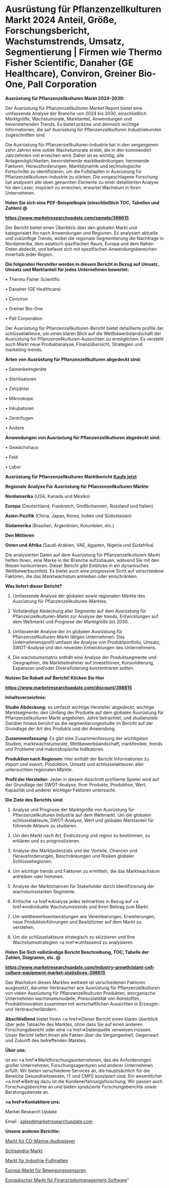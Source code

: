 # Ausrüstung für Pflanzenzellkulturen Markt 2024 Anteil, Größe, Forschungsbericht, Wachstumstrends, Umsatz, Segmentierung | Firmen wie Thermo Fisher Scientific, Danaher (GE Healthcare), Conviron, Greiner Bio-One, Pall Corporation

<strong>Ausrüstung für Pflanzenzellkulturen Markt 2024-2030:</strong>

Der Ausrüstung für Pflanzenzellkulturen Market Report bietet eine umfassende Analyse der Branche von 2024 bis 2030, einschließlich Marktgröße, Wachstumsrate, Marktanteil, Anwendungen und bevorstehenden Trends. Es bietet präzise und dennoch wichtige Informationen, die auf Ausrüstung für Pflanzenzellkulturen Industriekunden zugeschnitten sind.

Die Ausrüstung für Pflanzenzellkulturen-Industrie hat in den vergangenen zehn Jahren eine solide Wachstumsrate erlebt, die in den kommenden Jahrzehnten viel erreichen wird. Daher ist es wichtig, alle Anlagemöglichkeiten, bevorstehende marktbedrohungen, hemmende Faktoren, Herausforderungen, Marktdynamik und technologische Fortschritte zu identifizieren, um die Fußstapfen in Ausrüstung für Pflanzenzellkulturen-Industrie zu stärken. Die vorgeschlagene Forschung hat analysiert alle oben genannten Elemente zu einer detaillierten Analyse für den Leser, inspiriert zu erreichen, erwartet Wachstum in Ihren Unternehmen.



<strong>Holen Sie sich eine PDF-Beispielkopie (einschließlich TOC, Tabellen und Zahlen) @
</strong>

<strong><a href=https://www.marketresearchupdate.com/sample/398615>

<strong>https://www.marketresearchupdate.com/sample/398615</u></font></a></strong></strong>

Der Bericht bietet einen Überblick über den globalen Markt und kategorisiert ihn nach Anwendungen und Regionen. Es analysiert aktuelle und zukünftige Trends, wobei die regionale Segmentierung die Nachfrage in Nordamerika, dem asiatisch-pazifischen Raum, Europa und dem Nahen Osten abdeckt, und befasst sich mit spezifischen Anwendungsbereichen innerhalb jeder Region.



<strong>Die folgenden Hersteller werden in diesem Bericht in Bezug auf Umsatz, Umsatz und Marktanteil für jedes Unternehmen bewertet:</strong>

• Thermo Fisher Scientific

• Danaher (GE Healthcare)

• Conviron

• Greiner Bio-One

• Pall Corporation

Der Ausrüstung für Pflanzenzellkulturen-Bericht bietet detaillierte profile der schlüsselakteure, um einen klaren Blick auf die Wettbewerbslandschaft der Ausrüstung für Pflanzenzellkulturen-Aussichten zu ermöglichen. Es versteht auch Markt neue Produktanalyse, Finanzübersicht, Strategien und marketing-trends.



<strong>Arten von Ausrüstung für Pflanzenzellkulturen abgedeckt sind:</strong>

• Samenkeimgeräte

• Sterilisatoren

• Zellzähler

• Mikroskope

• Inkubatoren

• Zentrifugen

• Andere



<strong>Anwendungen von Ausrüstung für Pflanzenzellkulturen abgedeckt sind:</strong>

• Gewächshaus

• Feld

• Labor



<strong>Ausrüstung für Pflanzenzellkulturen Marktbericht <a href=https://www.marketresearchupdate.com/buynow/398615>Kaufe jetzt</a></strong>



<strong>Regionale Analyse Für Ausrüstung für Pflanzenzellkulturen Märkte</strong>



<strong>Nordamerika</strong> (USA, Kanada und Mexiko)



<strong>Europa</strong> (Deutschland, Frankreich, Großbritannien, Russland und Italien)



<strong>Asien-Pazifik</strong> (China, Japan, Korea, Indien und Südostasien)



<strong>Südamerika</strong> (Brasilien, Argentinien, Kolumbien, etc.)



<strong>Den Mittleren</strong> 

<strong>Osten und Afrika</strong> (Saudi-Arabien, VAE, ägypten, Nigeria und Südafrika)

Die analysierten Daten auf dem Ausrüstung für Pflanzenzellkulturen-Markt helfen Ihnen, eine Marke in der Branche aufzubauen, während Sie mit den Riesen konkurrieren. Dieser Bericht gibt Einblicke in ein dynamisches Wettbewerbsumfeld. Es bietet auch eine progressive Sicht auf verschiedene Faktoren, die das Marktwachstum antreiben oder einschränken.



<strong>Was liefert dieser Bericht?</strong>

1. Umfassende Analyse der globalen sowie regionalen Märkte des Ausrüstung für Pflanzenzellkulturen-Marktes.

2. Vollständige Abdeckung aller Segmente auf dem Ausrüstung für Pflanzenzellkulturen-Markt zur Analyse der trends, Entwicklungen auf dem Weltmarkt und Prognose der Marktgröße bis 2030.

3. Umfassende Analyse der im globalen Ausrüstung für Pflanzenzellkulturen-Markt tätigen Unternehmen. Das Unternehmensprofil umfasst die Analyse von Produktportfolio, Umsatz, SWOT-Analyse und den neuesten Entwicklungen des Unternehmens.

4. Die wachstumsmatrix enthält eine Analyse der Produktsegmente und-Geographien, die Marktteilnehmer auf Investitionen, Konsolidierung, Expansion und/oder Diversifizierung konzentrieren sollten.



<strong>Nutzen Sie Rabatt auf Bericht! Klicken Sie Hier
</strong>

<strong><a href=https://www.marketresearchupdate.com/discount/398615>https://www.marketresearchupdate.com/discount/398615</b></u></font></strong></a>



<strong>Inhaltsverzeichnis:</strong>



<strong>Studie Abdeckung:</strong> es umfasst wichtige Hersteller abgedeckt, wichtige Marktsegmente, den Umfang der Produkte auf dem globalen Ausrüstung für Pflanzenzellkulturen Markt angeboten, Jahre betrachtet, und studienziele. Darüber hinaus berührt es die segmentierungsstudie im Bericht auf der Grundlage der Art des Produkts und der Anwendung.



<strong>Zusammenfassung:</strong> Es gibt eine Zusammenfassung der wichtigsten Studien, marktwachstumsrate, Wettbewerbslandschaft, markttreiber, trends und Probleme und makroskopische Indikatoren.



<strong>Produktion nach Regionen:</strong> Hier enthält der Bericht Informationen zu import und export, Produktion, Umsatz und schlüsselakteuren aller untersuchten regionalen Märkte.



<strong>Profil der Hersteller:</strong> Jeder in diesem Abschnitt profilierte Spieler wird auf der Grundlage der SWOT-Analyse, Ihrer Produkte, Produktion, Wert, Kapazität und anderer wichtiger Faktoren untersucht.



<strong>Die Ziele des Berichts sind:</strong>

1) Analyse und Prognose der Marktgröße von Ausrüstung für Pflanzenzellkulturen Industrie auf dem Weltmarkt.
Um die globalen schlüsselakteure, SWOT-Analyse, Wert und globalen Marktanteil für führende Akteure zu studieren.

2) Um den Markt nach Art, Endnutzung und region zu bestimmen, zu erklären und zu prognostizieren.

3) Analyse des Marktpotenzials und der Vorteile, Chancen und Herausforderungen, Beschränkungen und Risiken globaler Schlüsselregionen.

4) Um wichtige trends und Faktoren zu ermitteln, die das Marktwachstum antreiben oder hemmen.

5) Analyse der Marktchancen für Stakeholder durch Identifizierung der wachstumsstarken Segmente.

6) Kritische <a href=>Analyse</a> jedes teilmarktes in Bezug auf <a href=>individuelle</a> Wachstumstrends und Ihren Beitrag zum Markt.

7) Um wettbewerbsentwicklungen wie Vereinbarungen, Erweiterungen, neue Produkteinführungen und Besitztümer auf dem Markt zu verstehen.

8) Um die schlüsselakteure strategisch zu skizzieren und Ihre Wachstumsstrategien <a href=>umfassend</a> zu analysieren.



<strong>Holen Sie Sich vollständige Bericht Beschreibung, TOC, Tabelle der Zahlen, Diagramm, etc. @ </strong>

<strong><a href=https://www.marketresearchupdate.com/industry-growth/plant-cell-culture-equipment-market-statistices-398615>https://www.marketresearchupdate.com/industry-growth/plant-cell-culture-equipment-market-statistices-398615</a></font></strong>

Das Wachstum dieses Marktes weltweit ist verschiedenen Faktoren ausgesetzt, darunter Verbraucher ace Ausrüstung für Pflanzenzellkulturen von vielen Ausrüstung für Pflanzenzellkulturen Produkten, anorganische Unternehmen wachstumsmodelle, Preisvolatilität von Rohstoffen, Produktinnovation zusammen mit wirtschaftlichen Aussichten in Erzeuger-und Verbraucherländern.



<strong>Abschließend</strong> bietet Ihnen <a href=>Dieser</a> Bericht einen klaren überblick über jede Tatsache des Marktes, ohne dass Sie auf einen anderen Forschungsbericht oder eine <a href=>Datenquelle</a> verweisen müssen. Unser Bericht liefert Ihnen alle Fakten über die Vergangenheit, Gegenwart und Zukunft des betreffenden Marktes.



<strong>Über uns:</strong>

 ist ein <a href=>Marktfors</a>chungsunternehmen, das die Anforderungen großer Unternehmen, Forschungsagenturen und anderer Unternehmen erfüllt. Wir bieten verschiedene Services an, die hauptsächlich für die Bereiche Gesundheitswesen, IT und CMFE konzipiert sind. Ein wesentlicher <a href=>Beitrag</a> dazu ist die Kundenerfahrungsforschung. Wir passen auch Forschungsberichte an und bieten syndizierte Forschungsberichte sowie Beratungsdienste an.



<strong><a href=>Kontaktiere uns:</a></strong>

Market Research Update

Email : sales@marketresearchupdate.com



<strong>Unsere anderen Berichte:</strong>

<a href=https://www.linkedin.com/pulse/cd-marine-audio-players-market-analyzing-latest>Markt für CD-Marine-Audioplayer</a>

<a href=https://www.linkedin.com/pulse/schisandra-market-size-share-outlook-growth>Schisandra-Markt</a>

<a href=https://www.linkedin.com/pulse/industrial-floor-mats-market-size-industry>Markt für Industrie-Fußmatten</a>

<a href=https://www.linkedin.com/pulse/europe-motion-sensors-market-2023-comprehensive-strategic>Europa-Markt für Bewegungssensoren</a>

<a href=https://www.linkedin.com/pulse/europe-financial-risk-management-software-market>Europäischer Markt für Finanzrisikomanagement-Software</a>"
